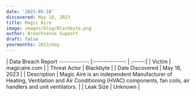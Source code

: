 ```yaml
---
date: '2023-05-18'
discovered: May 18, 2023
title: Magic Aire
image: images/blog/Blackbyte.png
author: Breachsense Support
draft: false
yearmonths: 2023/may
---
```



| Data Breach Report
------------:     |:-------------:    | :-----:|
| Victim      | magicaire.com      | 
| Threat Actor      | Blackbyte      | 
| Date Discovered      | May 18, 2023      | 
| Description      | Magic Aire is an independent Manufacturer of Heating, Ventilation and Air Conditioning (HVAC) components, fan coils, air handlers and unit ventilators.      | 
| Leak Size      | Unknown      | 

